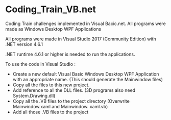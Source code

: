 # Coding_Train_VB.net
Coding Train challenges implemented in Visual Bacic.net. All programs were made as Windows Desktop WPF Applications

All programs were made in Visual Studio 2017 (Community Edition) with .NET version 4.6.1

.NET runtime 4.6.1 or higher is needed to run the applications.

To use the code in Visual Studio : 
- Create a new default Visual Basic Windows Desktop WPF Application with an appropriate name. (This should generate the Mainwindow files)
- Copy all the files to this new project.
- Add reference to all the DLL files. (3D programs also need System.Drawing.dll)
- Copy all the .VB files to the project directory (Overwrite Mainwindow.xaml and Mainwindow..xaml.vb)
- Add all those .VB files to the project
